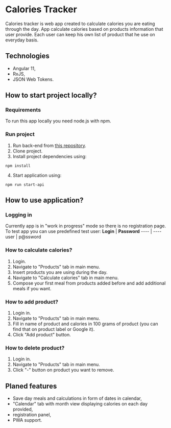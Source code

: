 # Calories Tracker

Calories tracker is web app created to calculate calories you are eating through the day. App calculate calories based on products information that user provide. Each user can keep his own list of product that he use on everyday basis.

## Technologies

- Angular 11,
- RxJS,
- JSON Web Tokens.

## How to start project locally?

### Requirements

To run this app locally you need node.js with npm.

### Run project

1. Run back-end from [this repository](https://github.com/musialpatryk/calories-tracker-api).
1. Clone project.
1. Install project dependencies using:

```
npm install
```

4. Start application using:

```
npm run start-api
```

## How to use application?

### Logging in

Currently app is in "work in progress" mode so there is no registration page. To test app you can use predefined test user:
**Login** | **Password**
---- | ----
user | p@ssword

### How to calculate calories?

1. Login.
1. Navigate to "Products" tab in main menu.
1. Insert products you are using during the day.
1. Navigate to "Calculate calories" tab in main menu.
1. Compose your first meal from products added before and add additional meals if you want.

### How to add product?

1. Login in.
1. Navigate to "Products" tab in main menu.
1. Fill in name of product and calories in 100 grams of product (you can find that on product label or Google it).
1. Click "Add product" button.

### How to delete product?

1. Login in.
1. Navigate to "Products" tab in main menu.
1. Click "-" button on product you want to remove.

## Planed features

- Save day meals and calculations in form of dates in calendar,
- "Calendar" tab with month view displaying calories on each day provided,
- registration panel,
- PWA support.
